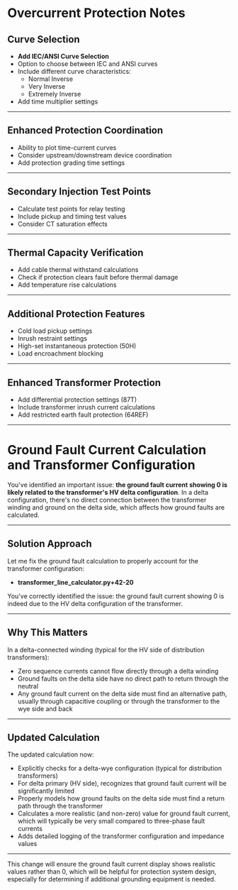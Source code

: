 # Overcurrent Protection Notes

## Curve Selection

- **Add IEC/ANSI Curve Selection**
- Option to choose between IEC and ANSI curves
- Include different curve characteristics:
  - Normal Inverse
  - Very Inverse
  - Extremely Inverse
- Add time multiplier settings

---

## Enhanced Protection Coordination

- Ability to plot time-current curves
- Consider upstream/downstream device coordination
- Add protection grading time settings

---

## Secondary Injection Test Points

- Calculate test points for relay testing
- Include pickup and timing test values
- Consider CT saturation effects

---

## Thermal Capacity Verification

- Add cable thermal withstand calculations
- Check if protection clears fault before thermal damage
- Add temperature rise calculations

---

## Additional Protection Features

- Cold load pickup settings
- Inrush restraint settings
- High-set instantaneous protection (50H)
- Load encroachment blocking

---

## Enhanced Transformer Protection

- Add differential protection settings (87T)
- Include transformer inrush current calculations
- Add restricted earth fault protection (64REF)

---

# Ground Fault Current Calculation and Transformer Configuration

You've identified an important issue: **the ground fault current showing 0 is likely related to the transformer's HV delta configuration**. In a delta configuration, there's no direct connection between the transformer winding and ground on the delta side, which affects how ground faults are calculated.

---

## Solution Approach

Let me fix the ground fault calculation to properly account for the transformer configuration:

- **transformer_line_calculator.py+42-20**

You've correctly identified the issue: the ground fault current showing 0 is indeed due to the HV delta configuration of the transformer.

---

## Why This Matters

In a delta-connected winding (typical for the HV side of distribution transformers):

- Zero sequence currents cannot flow directly through a delta winding
- Ground faults on the delta side have no direct path to return through the neutral
- Any ground fault current on the delta side must find an alternative path, usually through capacitive coupling or through the transformer to the wye side and back

---

## Updated Calculation

The updated calculation now:

- Explicitly checks for a delta-wye configuration (typical for distribution transformers)
- For delta primary (HV side), recognizes that ground fault current will be significantly limited
- Properly models how ground faults on the delta side must find a return path through the transformer
- Calculates a more realistic (and non-zero) value for ground fault current, which will typically be very small compared to three-phase fault currents
- Adds detailed logging of the transformer configuration and impedance values

---

This change will ensure the ground fault current display shows realistic values rather than 0, which will be helpful for protection system design, especially for determining if additional grounding equipment is needed.